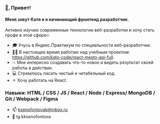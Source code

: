 ### 👋, Привет! 
#### Меня зовут Катя и я начинающий фронтенд разработчик. 
Активно изучаю современные технологии веб-разработки и хочу стать профи в этой сфере🔥  
 
 

- 🎓 Учусь в Яндекс.Практикум по специальности веб-разработчик. 
- 👨‍💻 В настоящее время работаю над учебным проектом: https://github.com/kato-code/react-mesto-api-full. 
- 💥 Мне интересно создавать что-то новое и видеть результат своей работы в действии. 
- 💻 Стремлюсь писать чистый и читабельный код. 
- ⚛️ Хочу работать на React.


### Навыки: HTML / CSS / JS / React / Node / Express/ MongoDB / Git / Webpack / Figma


- 📫 ksenofontovak@inbox.ru 
- 📱 tg:kksenofontova 






